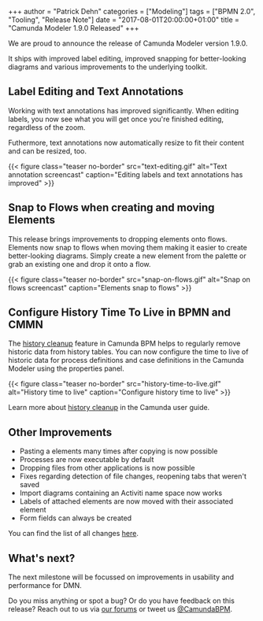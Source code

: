 +++
author = "Patrick Dehn"
categories = ["Modeling"]
tags = ["BPMN 2.0", "Tooling", "Release Note"]
date = "2017-08-01T20:00:00+01:00"
title = "Camunda Modeler 1.9.0 Released"
+++

We are proud to announce the release of Camunda Modeler version 1.9.0.

It ships with improved label editing, improved snapping for better-looking diagrams and various improvements to the underlying toolkit.
<!--more-->

## Label Editing and Text Annotations

Working with text annotations has improved significantly. When editing labels, you now see what you will get once you're finished editing, regardless of the zoom.

Futhermore, text annotations now automatically resize to fit their content and can be resized, too.

{{< figure class="teaser no-border" src="text-editing.gif" alt="Text annotation screencast" caption="Editing labels and text annotations has improved" >}}

## Snap to Flows when creating and moving Elements

This release brings improvements to dropping elements onto flows. Elements now snap to flows when moving them making it easier to create better-looking diagrams. Simply create a new element from the palette or grab an existing one and drop it onto a flow.

{{< figure class="teaser no-border" src="snap-on-flows.gif" alt="Snap on flows screencast" caption="Elements snap to flows" >}}

## Configure History Time To Live in BPMN and CMMN

The [history cleanup](https://docs.camunda.org/manual/latest/user-guide/process-engine/history/#history-cleanup) feature in Camunda BPM helps to regularly remove historic data from history tables. You can now configure the time to live of historic data for process definitions and case definitions in the Camunda Modeler using the properties panel.

{{< figure class="teaser no-border" src="history-time-to-live.gif" alt="History time to live" caption="Configure history time to live" >}}

Learn more about [history cleanup](https://docs.camunda.org/manual/latest/user-guide/process-engine/history/#history-cleanup) in the Camunda user guide.

## Other Improvements

* Pasting a elements many times after copying is now possible 
* Processes are now executable by default
* Dropping files from other applications is now possible
* Fixes regarding detection of file changes, reopening tabs that weren't saved
* Import diagrams containing an Activiti name space now works
* Labels of attached elements are now moved with their associated element
* Form fields can always be created

You can find the list of all changes [here](https://github.com/camunda/camunda-modeler/issues?utf8=%E2%9C%93&q=is%3Aissue%20is%3Aclosed%20closed%3A%3E2017-06-10%20-label%3Awontfix%20-milestone%3Abacklog%20).

## What's next?

The next milestone will be focussed on improvements in usability and performance for DMN.

Do you miss anything or spot a bug? Or do you have feedback on this release? Reach out to us via [our forums](https://forum.camunda.org/c/modeler) or tweet us [@CamundaBPM](https://twitter.com/CamundaBPM).
